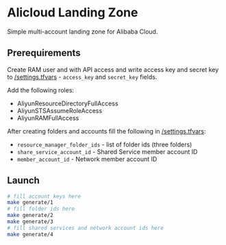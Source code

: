 # Alicloud Landing Zone

Simple multi-account landing zone for Alibaba Cloud.

## Prerequirements

Create RAM user and with API access and write access key and secret key to [/settings.tfvars](settings.tfvars) - `access_key` and `secret_key` fields.

Add the following roles:

- AliyunResourceDirectoryFullAccess
- AliyunSTSAssumeRoleAccess
- AliyunRAMFullAccess

After creating folders and accounts fill the following in [/settings.tfvars](settings.tfvars):

- `resource_manager_folder_ids` - list of folder ids (three folders)
- `share_service_account_id` - Shared Service member account ID
- `member_account_id` - Network member account ID

## Launch

```bash
# fill account keys here
make generate/1
# fill folder ids here
make generate/2
make generate/3
# fill shared services and network account ids here
make generate/4
```